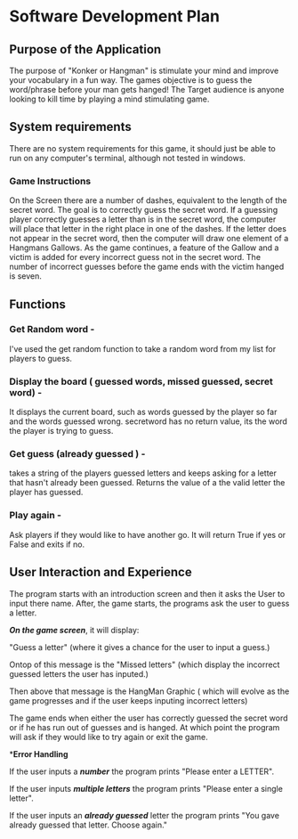 
# Software Development Plan 

## Purpose of the Application 

The purpose of "Konker or Hangman" is stimulate your mind and improve your vocabulary in a fun way. 
The games objective is to guess the word/phrase before your man gets hanged!
The Target audience is anyone looking to kill time by playing a mind stimulating game.  

## System requirements
 
There are no system requirements for this game, it should just be able to run on any computer's terminal, although not tested in windows. 


### Game Instructions

On the Screen there are a number of dashes, equivalent to the length of the secret word. The goal is to correctly guess the secret word. If a guessing player correctly guesses a letter than is in the secret word, the computer will place that letter in the right place in one of the dashes. If the letter does not appear in the secret word, then the computer will draw one element of a Hangmans Gallows. As the game continues, a feature of the Gallow and a victim is added for every incorrect guess not in the secret word. The number of incorrect guesses before the game ends with the victim hanged is seven. 


## Functions 

### Get Random word - 
I've used the get random function to take a random word from my list for players to guess. 

### Display the board ( guessed words, missed guessed, secret word) - 
It displays the current board, such as words guessed by the player so far and the words guessed wrong. secretword has no return value, its the word the player is trying to guess. 

### Get guess (already guessed ) - 
takes a string of the players guessed letters and keeps asking for a letter that hasn't already been guessed. Returns the value of a the valid letter the player has guessed. 

### Play again - 
Ask players if they would like to have another go. It will return True if yes or False and exits if no. 


## User Interaction and Experience

The program starts with an introduction screen and then it asks the User to input there name. After, the game starts, the programs ask the user to guess a letter. 

***On the game screen***, it will display:

 "Guess a letter" (where it gives a chance for the user to input a guess.) 
 
 Ontop of this message is the "Missed letters" (which display the incorrect guessed letters the user has inputed.) 
 
 Then above that message is the HangMan Graphic ( which will evolve as the game progresses and if the user keeps inputing incorrect letters) 

 The game ends when either the user has correctly guessed the secret word or if he has run out of guesses and is hanged. At which point the program will ask if they would like to try again or exit the game. 

***Error Handling** 

If the user inputs a ***number*** the program prints "Please enter a LETTER". 

If the user inputs ***multiple letters*** the program prints "Please enter a single letter". 

If the user inputs an ***already guessed*** letter the program prints "You gave already guessed that letter. Choose again." 
